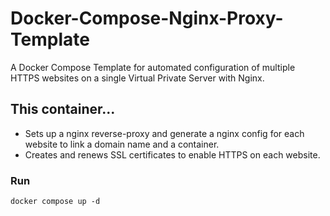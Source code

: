 # Docker-Compose-Nginx-Proxy-Template
A Docker Compose Template for automated configuration of multiple HTTPS websites on a single Virtual Private Server with Nginx.

## This container...
- Sets up a nginx reverse-proxy and generate a nginx config for each website to link a domain name and a container.
- Creates and renews SSL certificates to enable HTTPS on each website.

### Run
```shell 
docker compose up -d
```
